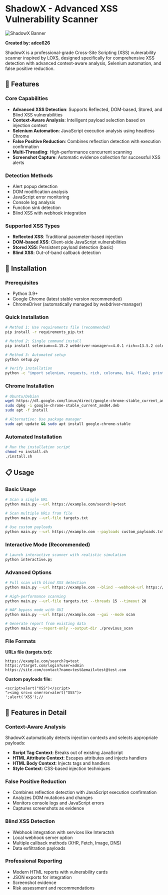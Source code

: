 # ShadowX - Advanced XSS Vulnerability Scanner

![ShadowX Banner](https://img.shields.io/badge/ShadowX-XSS%20Scanner-red?style=for-the-badge&logo=security)

**Created by: adce626**

ShadowX is a professional-grade Cross-Site Scripting (XSS) vulnerability scanner inspired by LOXS, designed specifically for comprehensive XSS detection with advanced context-aware analysis, Selenium automation, and false positive reduction.

## 🎯 Features

### Core Capabilities
- **Advanced XSS Detection**: Supports Reflected, DOM-based, Stored, and Blind XSS vulnerabilities
- **Context-Aware Analysis**: Intelligent payload selection based on injection context
- **Selenium Automation**: JavaScript execution analysis using headless Chrome
- **False Positive Reduction**: Combines reflection detection with execution confirmation
- **Multi-Threading**: High-performance concurrent scanning
- **Screenshot Capture**: Automatic evidence collection for successful XSS alerts

### Detection Methods
- Alert popup detection
- DOM modification analysis
- JavaScript error monitoring
- Console log analysis
- Function sink detection
- Blind XSS with webhook integration

### Supported XSS Types
- **Reflected XSS**: Traditional parameter-based injection
- **DOM-based XSS**: Client-side JavaScript vulnerabilities
- **Stored XSS**: Persistent payload detection (basic)
- **Blind XSS**: Out-of-band callback detection

## 🚀 Installation

### Prerequisites
- Python 3.9+
- Google Chrome (latest stable version recommended)
- ChromeDriver (automatically managed by webdriver-manager)

### Quick Installation
```bash
# Method 1: Use requirements file (recommended)
pip install -r requirements_pip.txt

# Method 2: Single command install
pip install selenium==4.15.2 webdriver-manager==4.0.1 rich==13.5.2 colorama==0.4.6 beautifulsoup4==4.12.2 requests==2.31.0 aiohttp==3.9.5 Flask==3.0.3

# Method 3: Automated setup
python setup.py

# Verify installation
python -c "import selenium, requests, rich, colorama, bs4, flask; print('✓ All dependencies installed successfully!')"
```

### Chrome Installation
```bash
# Ubuntu/Debian
wget https://dl.google.com/linux/direct/google-chrome-stable_current_amd64.deb
sudo dpkg -i google-chrome-stable_current_amd64.deb
sudo apt -f install

# Alternative: Use package manager
sudo apt update && sudo apt install google-chrome-stable
```

### Automated Installation
```bash
# Run the installation script
chmod +x install.sh
./install.sh
```

## 📋 Usage

### Basic Usage
```bash
# Scan a single URL
python main.py --url https://example.com/search?q=test

# Scan multiple URLs from file
python main.py --url-file targets.txt

# Use custom payloads
python main.py --url https://example.com --payloads custom_payloads.txt
```

### Interactive Mode (Recommended)
```bash
# Launch interactive scanner with realistic simulation
python interactive.py
```

### Advanced Options
```bash
# Full scan with blind XSS detection
python main.py --url https://example.com --blind --webhook-url https://webhook.site/unique-id

# High-performance scanning
python main.py --url-file targets.txt --threads 15 --timeout 20

# WAF bypass mode with GUI
python main.py --url https://example.com --gui --mode scan

# Generate report from existing data
python main.py --report-only --output-dir ./previous_scan
```

### File Formats

**URLs file (targets.txt):**
```
https://example.com/search?q=test
https://target.com/login?user=admin
https://site.com/contact?name=test&email=test@test.com
```

**Custom payloads file:**
```
<script>alert("XSS")</script>
"><img src=x onerror=alert("XSS")>
';alert('XSS');//
```

## 🎯 Features in Detail

### Context-Aware Analysis
ShadowX automatically detects injection contexts and selects appropriate payloads:
- **Script Tag Context**: Breaks out of existing JavaScript
- **HTML Attribute Context**: Escapes attributes and injects handlers
- **HTML Body Context**: Injects tags and handlers
- **Style Context**: CSS-based injection techniques

### False Positive Reduction
- Combines reflection detection with JavaScript execution confirmation
- Analyzes DOM mutations and changes
- Monitors console logs and JavaScript errors
- Captures screenshots as evidence

### Blind XSS Detection
- Webhook integration with services like Interactsh
- Local webhook server option
- Multiple callback methods (XHR, Fetch, Image, DNS)
- Data exfiltration payloads

### Professional Reporting
- Modern HTML reports with vulnerability cards
- JSON exports for integration
- Screenshot evidence
- Risk assessment and recommendations
